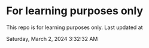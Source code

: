# For learning purposes only
This repo is for learning purposes only.
Last updated at

Saturday, March 2, 2024 3:32:32 AM

